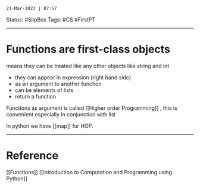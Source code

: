 `21-Mar-2022 | 07:57`

Status: #SlipBox 
Tags: #CS #FirstPT 

---
# Functions are first-class objects

means they can be treated like any other objects like string and int
- they can appear in expression (right hand side)
- as an argument to another function
- can be elements of lists
- return a function

Functions as argument is called [[Higher order Programming]] , this is convenient especially in conjunction with list

In python we have [[map]] for HOP. 


---
# Reference
[[Functions]]
[[Introduction to Computation and Programming using Python]]